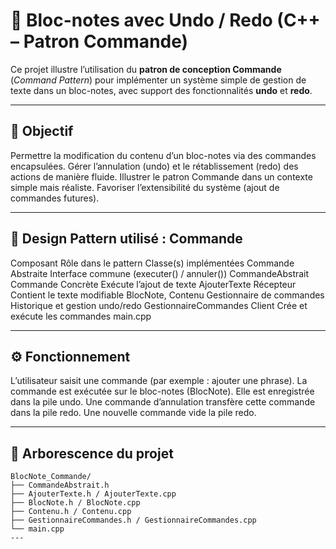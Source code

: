 ﻿
# 📝 Bloc-notes avec Undo / Redo (C++ – Patron Commande)

Ce projet illustre l’utilisation du **patron de conception Commande** (*Command Pattern*) pour implémenter un système simple de gestion de texte dans un bloc-notes, avec support des fonctionnalités **undo** et **redo**.

---

## 🎯 Objectif

Permettre la modification du contenu d’un bloc-notes via des commandes encapsulées.
Gérer l’annulation (undo) et le rétablissement (redo) des actions de manière fluide.
Illustrer le patron Commande dans un contexte simple mais réaliste.
Favoriser l’extensibilité du système (ajout de commandes futures).

---

## 🧩 Design Pattern utilisé : Commande

Composant	Rôle dans le pattern	Classe(s) implémentées
Commande Abstraite	Interface commune (executer() / annuler())	CommandeAbstrait
Commande Concrète	Exécute l’ajout de texte	AjouterTexte
Récepteur	Contient le texte modifiable	BlocNote, Contenu
Gestionnaire de commandes	Historique et gestion undo/redo	GestionnaireCommandes
Client	Crée et exécute les commandes	main.cpp

---

## ⚙️ Fonctionnement
L’utilisateur saisit une commande (par exemple : ajouter une phrase).
La commande est exécutée sur le bloc-notes (BlocNote).
Elle est enregistrée dans la pile undo.
Une commande d’annulation transfère cette commande dans la pile redo.
Une nouvelle commande vide la pile redo.

---


## 📁 Arborescence du projet

```plaintext
BlocNote_Commande/
├── CommandeAbstrait.h
├── AjouterTexte.h / AjouterTexte.cpp
├── BlocNote.h / BlocNote.cpp
├── Contenu.h / Contenu.cpp
├── GestionnaireCommandes.h / GestionnaireCommandes.cpp
└── main.cpp
---
